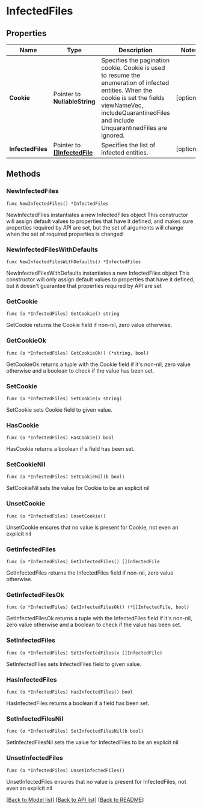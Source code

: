 # InfectedFiles

## Properties

Name | Type | Description | Notes
------------ | ------------- | ------------- | -------------
**Cookie** | Pointer to **NullableString** | Specifies the pagination cookie. Cookie is used to  resume the enumeration of infected entities. When the cookie is set the fields viewNameVec, includeQuarantinedFiles and include UnquarantinedFiles are ignored.  | [optional] 
**InfectedFiles** | Pointer to [**[]InfectedFile**](InfectedFile.md) | Specifies the list of infected entities. | [optional] 

## Methods

### NewInfectedFiles

`func NewInfectedFiles() *InfectedFiles`

NewInfectedFiles instantiates a new InfectedFiles object
This constructor will assign default values to properties that have it defined,
and makes sure properties required by API are set, but the set of arguments
will change when the set of required properties is changed

### NewInfectedFilesWithDefaults

`func NewInfectedFilesWithDefaults() *InfectedFiles`

NewInfectedFilesWithDefaults instantiates a new InfectedFiles object
This constructor will only assign default values to properties that have it defined,
but it doesn't guarantee that properties required by API are set

### GetCookie

`func (o *InfectedFiles) GetCookie() string`

GetCookie returns the Cookie field if non-nil, zero value otherwise.

### GetCookieOk

`func (o *InfectedFiles) GetCookieOk() (*string, bool)`

GetCookieOk returns a tuple with the Cookie field if it's non-nil, zero value otherwise
and a boolean to check if the value has been set.

### SetCookie

`func (o *InfectedFiles) SetCookie(v string)`

SetCookie sets Cookie field to given value.

### HasCookie

`func (o *InfectedFiles) HasCookie() bool`

HasCookie returns a boolean if a field has been set.

### SetCookieNil

`func (o *InfectedFiles) SetCookieNil(b bool)`

 SetCookieNil sets the value for Cookie to be an explicit nil

### UnsetCookie
`func (o *InfectedFiles) UnsetCookie()`

UnsetCookie ensures that no value is present for Cookie, not even an explicit nil
### GetInfectedFiles

`func (o *InfectedFiles) GetInfectedFiles() []InfectedFile`

GetInfectedFiles returns the InfectedFiles field if non-nil, zero value otherwise.

### GetInfectedFilesOk

`func (o *InfectedFiles) GetInfectedFilesOk() (*[]InfectedFile, bool)`

GetInfectedFilesOk returns a tuple with the InfectedFiles field if it's non-nil, zero value otherwise
and a boolean to check if the value has been set.

### SetInfectedFiles

`func (o *InfectedFiles) SetInfectedFiles(v []InfectedFile)`

SetInfectedFiles sets InfectedFiles field to given value.

### HasInfectedFiles

`func (o *InfectedFiles) HasInfectedFiles() bool`

HasInfectedFiles returns a boolean if a field has been set.

### SetInfectedFilesNil

`func (o *InfectedFiles) SetInfectedFilesNil(b bool)`

 SetInfectedFilesNil sets the value for InfectedFiles to be an explicit nil

### UnsetInfectedFiles
`func (o *InfectedFiles) UnsetInfectedFiles()`

UnsetInfectedFiles ensures that no value is present for InfectedFiles, not even an explicit nil

[[Back to Model list]](../README.md#documentation-for-models) [[Back to API list]](../README.md#documentation-for-api-endpoints) [[Back to README]](../README.md)


